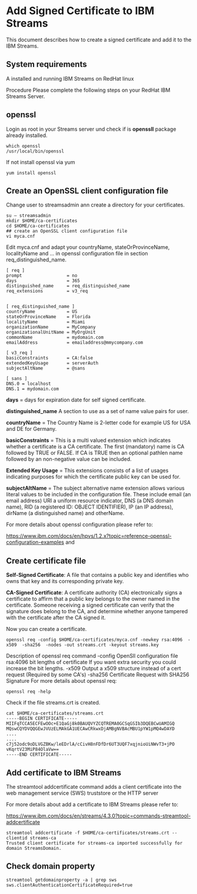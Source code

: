 # Add Signed Certificate to IBM Streams
This document describes how to create a signed certificate and add it to the IBM Streams.

## System requirements

A installed and running IBM Streams on RedHat linux

Procedure
Please complete the following steps on your RedHat IBM Streams Server.

## openssl
Login as root in your Streams server und check if is **openssll** package already installed.

```
which openssl
/usr/local/bin/openssl
```

If not install openssl via yum
```
yum install openssl
```


## Create an OpenSSL client configuration file

Change user to streamsadmin ann create a directory for your certificates.

```
su – streamsadmin
mkdir $HOME/ca-certificates
cd $HOME/ca-certificates
## create an OpenSSL client configuration file
vi myca.cnf
```

Edit myca.cnf and adapt your countryName, stateOrProvinceName, localityName and ... in openssl configuration file in section req_distinguished_name.

```
[ req ]
prompt                 = no
days                   = 365
distinguished_name     = req_distinguished_name
req_extensions         = v3_req


[ req_distinguished_name ]
countryName            = US
stateOrProvinceName    = Florida
localityName           = Miami
organizationName       = MyCompany
organizationalUnitName = MyOrgUnit
commonName             = mydomain.com
emailAddress           = emailaddress@mmycompany.com

[ v3_req ]
basicConstraints       = CA:false
extendedKeyUsage       = serverAuth
subjectAltName         = @sans

[ sans ]
DNS.0 = localhost
DNS.1 = mydomain.com
```
**days** = days for expiration date for self signed certificate.

**distinguished_name** A section to use as a set of name value pairs for user. 

**countryName** = The Country Name is 2-letter code for example US for USA and DE for Germany.

**basicConstraints** = This is a multi valued extension which indicates whether a certificate is a CA certificate. The first (mandatory) name is CA followed by TRUE or FALSE. If CA is TRUE then an optional pathlen name followed by an non-negative value can be included.

**Extended Key Usage** = This extensions consists of a list of usages indicating purposes for which the certificate public key can be used for.

**subjectAltName** = The subject alternative name extension allows various literal values to be included in the configuration file. These include email (an email address) URI a uniform resource indicator, DNS (a DNS domain name), RID (a registered ID: OBJECT IDENTIFIER), IP (an IP address), dirName (a distinguished name) and otherName.

For more details about openssl configuration please refer to:

https://www.ibm.com/docs/en/hpvs/1.2.x?topic=reference-openssl-configuration-examples
and


## Create certificate file
**Self-Signed Certificate**: A file that contains a public key and identifies who owns that key and its corresponding private key.

**CA-Signed Certificate**: A certificate authority (CA) electronically signs a certificate to affirm that a public key belongs to the owner named in the certificate. Someone receiving a signed certificate can verify that the signature does belong to the CA, and determine whether anyone tampered with the certificate after the CA signed it.

Now you can create a certificate.
```
openssl req -config $HOME/ca-certificates/myca.cnf -newkey rsa:4096  -x509  -sha256  -nodes -out streams.crt -keyout streams.key
```
Description of openssl req command
-config     OpenSll configuration file
rsa:4096    bit lengths of certificate
If you want extra security you could increase the bit lengths.
-x509       Output a x509 structure instead of a cert request (Required by some CA's)
-sha256     Certificate Request with SHA256 Signature
For more details about openssl req:

```
openssl req -help
```
                     
Check if the file streams.crt is created.
```
cat $HOME/ca-certificates/streams.crt
-----BEGIN CERTIFICATE-----
MIIFqTCCA5ECFEwOOc+E1QaGj8k0BAUQVYZCQTREMA0GCSqGSIb3DQEBCwUAMIGQ
MQswCQYDVQQGEwJVUzELMAkGA1UECAwCRkwxDjAMBgNVBAcMBU1pYW1pMQ4wDAYD
....
....
c7j52odc9oDLVGZBKw/leEDrlA/cCivH8nFDfDr6UT3UQF7xqjnioUiNWvT3+jPO
vKqrtV23MiP84OlaVw==
-----END CERTIFICATE-----
```
## Add certificate to IBM Streams

The streamtool addcertificate command adds a client certificate into the web management service (SWS) truststore or the HTTP server 

For more details about add a certificate to IBM Streams please refer to:

https://www.ibm.com/docs/en/streams/4.3.0?topic=commands-streamtool-addcertificate


```
streamtool addcertificate -f $HOME/ca-certificates/streams.crt --clientid streams-ca
Trusted client certificate for streams-ca imported successfully for domain StreamsDomain.
```

## Check domain property
```
streamtool getdomainproperty -a | grep sws
sws.clientAuthenticationCertificateRequired=true
```



